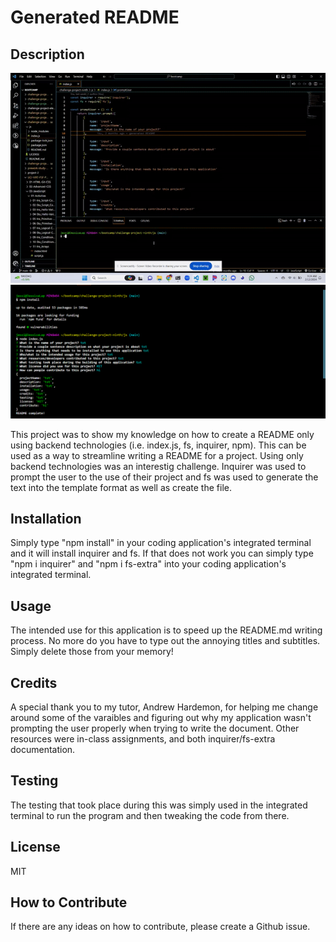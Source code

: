  # Generated README

## Description

![alt text](project9.gif)
![alt text](preview.png)

This project was to show my knowledge on how to create a README only using backend technologies (i.e. index.js, fs, inquirer, npm). This can be used as a way to streamline writing a README for a project. Using only backend technologies was an interestig challenge.  Inquirer was used to prompt the user to the use of their project and fs was used to generate the text into the template format as well as create the file.

## Installation

Simply type "npm install" in your coding application's integrated terminal and it will install inquirer and fs. If that does not work you can simply type "npm i inquirer" and "npm i fs-extra" into your coding application's integrated terminal.

## Usage

The intended use for this application is to speed up the README.md writing process. No more do you have to type out the annoying titles and subtitles. Simply delete those from your memory!

## Credits

A special thank you to my tutor, Andrew Hardemon, for helping me change around some of the varaibles and figuring out why my application wasn't prompting the user properly when trying to write the document. Other resources were in-class assignments, and both inquirer/fs-extra documentation.

## Testing

The testing that took place during this was simply used in the integrated terminal to run the program and then tweaking the code from there.

## License

MIT

## How to Contribute

If there are any ideas on how to contribute, please create a Github issue.
